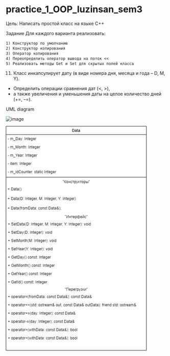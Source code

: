 # practice_1_OOP_luzinsan_sem3


Цель:
	Написать простой класс на языке С++

Задание
Для каждого варианта реализовать:

	1) Конструктор по умолчанию 
 	2) Конструктор копирования
	3) Оператор копирования
	4) Переопределить оператор вывода на поток <<
	5) Реализовать методы Get и Set для скрытых полей класса


11) Класс инкапсулирует дату (в виде номера дня, месяца и года – D, M, Y). 
* Определить операции сравнения дат (<, >), 
* а также увеличения и уменьшения даты на целое количество дней (+=, –=).

UML diagram

![image](https://user-images.githubusercontent.com/53607329/138206893-65b72ce3-129b-4b28-aed3-c95d3129a490.png)

![image](https://github.com/Luzinsan/practice_1_OOP_luzinsan_sem3/blob/main/practice1_luzinsan.jpg?raw=true)
